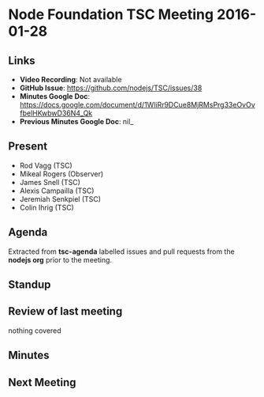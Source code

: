# Node Foundation TSC Meeting 2016-01-28

## Links

* **Video Recording**: Not available
* **GitHub Issue**: https://github.com/nodejs/TSC/issues/38
* **Minutes Google Doc**: <https://docs.google.com/document/d/1WliRr9DCue8MjRMsPrg33eOvOvfbelHKwbwD36N4_Qk>
* **Previous Minutes Google Doc**: nil_

## Present

* Rod Vagg (TSC)
* Mikeal Rogers (Observer)
* James Snell (TSC)
* Alexis Campailla (TSC)
* Jeremiah Senkpiel (TSC)
* Colin Ihrig (TSC)

## Agenda

Extracted from **tsc-agenda** labelled issues and pull requests from the **nodejs org** prior to the meeting.

## Standup

## Review of last meeting

nothing covered

## Minutes

## Next Meeting

